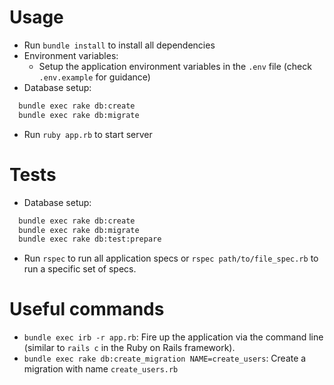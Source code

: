 # Usage
  - Run ``bundle install`` to install all dependencies
  - Environment variables:
    - Setup the application environment variables in the ``.env`` file (check ``.env.example`` for guidance)
  - Database setup:
``` bash
  bundle exec rake db:create
  bundle exec rake db:migrate
```
  - Run ``ruby app.rb`` to start server

# Tests
  - Database setup:
``` bash
  bundle exec rake db:create
  bundle exec rake db:migrate
  bundle exec rake db:test:prepare
```
  - Run ``rspec`` to run all application specs or ``rspec path/to/file_spec.rb`` to run a specific set of specs.

# Useful commands
  - ``bundle exec irb -r app.rb``: Fire up the application via the command line (similar to ``rails c`` in the Ruby on Rails framework).
  - ``bundle exec rake db:create_migration NAME=create_users``: Create a migration with name ``create_users.rb``
